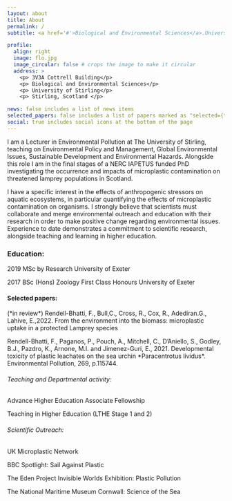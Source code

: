 ```yaml
---
layout: about
title: About
permalink: /
subtitle: <a href='#'>Biological and Environmental Sciences</a>.University of Stirling

profile:
  align: right
  image: flo.jpg
  image_circular: false # crops the image to make it circular
  address: >
    <p> 3V3A Cottrell Building</p>
    <p> Biological and Environmental Sciences</p>
    <p> University of Stirling</p>
    <p> Stirling, Scotland </p>

news: false includes a list of news items
selected_papers: false includes a list of papers marked as "selected={true}"
social: true includes social icons at the bottom of the page
---
```

I am a Lecturer in Environmental Pollution at The University of Stirling, teaching on Environmental Policy and Management, Global Environmental Issues, Sustainable Development and Environmental Hazards. Alongside this role I am in the final stages of a NERC IAPETUS funded PhD investigating the occurrence and impacts of microplastic contamination on threatened lamprey populations in Scotland.

I have a specific interest in the effects of anthropogenic stressors on aquatic ecosystems, in particular quantifying the effects of microplastic contamination on organisms. I strongly believe that scientists must collaborate and merge environmental outreach and education with their research in order to make positive change regarding environmental issues. Experience to date demonstrates a commitment to scientific research, alongside teaching and learning in higher education.

### Education: 
<p> 2019 MSc by Research University of Exeter
<p> 2017 BSc (Hons) Zoology First Class Honours University of Exeter 
 
#### Selected papers: 
<p> (*in review*) Rendell-Bhatti, F., Bull,C., Cross, R., Cox, R., Adediran.G., Lahive, E.,2022. From the environment into the biomass: microplastic uptake in a protected Lamprey species
  
<p> Rendell-Bhatti, F., Paganos, P., Pouch, A., Mitchell, C., D’Aniello, S., Godley, B.J., Pazdro, K., Arnone, M.I. and Jimenez-Guri, E., 2021. Developmental toxicity of plastic leachates on the sea urchin *Paracentrotus lividus*. Environmental Pollution, 269, p.115744.
  
###### Teaching and Departmental activity:
<p> Advance Higher Education Associate Fellowship
<p> Teaching in Higher Education (LTHE Stage 1 and 2)

###### Scientific Outreach: 
<p> UK Microplastic Network
<p> BBC Spotlight: Sail Against Plastic
<p> The Eden Project Invisible Worlds Exhibition: Plastic Pollution
<p> The National Maritime Museum Cornwall: Science of the Sea

